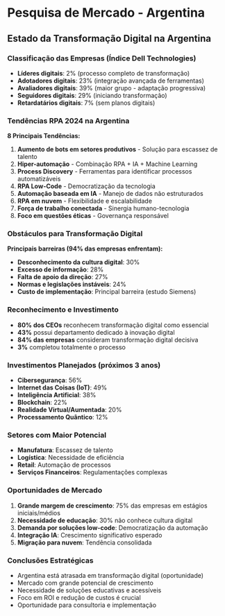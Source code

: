 # Pesquisa de Mercado - Argentina

## Estado da Transformação Digital na Argentina

### Classificação das Empresas (Índice Dell Technologies)
- **Líderes digitais**: 2% (processo completo de transformação)
- **Adotadores digitais**: 23% (integração avançada de ferramentas)
- **Avaliadores digitais**: 39% (maior grupo - adaptação progressiva)
- **Seguidores digitais**: 29% (iniciando transformação)
- **Retardatários digitais**: 7% (sem planos digitais)

### Tendências RPA 2024 na Argentina

**8 Principais Tendências:**
1. **Aumento de bots em setores produtivos** - Solução para escassez de talento
2. **Hiper-automação** - Combinação RPA + IA + Machine Learning
3. **Process Discovery** - Ferramentas para identificar processos automatizáveis
4. **RPA Low-Code** - Democratização da tecnologia
5. **Automação baseada em IA** - Manejo de dados não estruturados
6. **RPA em nuvem** - Flexibilidade e escalabilidade
7. **Força de trabalho conectada** - Sinergia humano-tecnologia
8. **Foco em questões éticas** - Governança responsável

### Obstáculos para Transformação Digital

**Principais barreiras (94% das empresas enfrentam):**
- **Desconhecimento da cultura digital**: 30%
- **Excesso de informação**: 28%
- **Falta de apoio da direção**: 27%
- **Normas e legislações instáveis**: 24%
- **Custo de implementação**: Principal barreira (estudo Siemens)

### Reconhecimento e Investimento
- **80% dos CEOs** reconhecem transformação digital como essencial
- **43%** possui departamento dedicado à inovação digital
- **84% das empresas** consideram transformação digital decisiva
- **3%** completou totalmente o processo

### Investimentos Planejados (próximos 3 anos)
- **Cibersegurança**: 56%
- **Internet das Coisas (IoT)**: 49%
- **Inteligência Artificial**: 38%
- **Blockchain**: 22%
- **Realidade Virtual/Aumentada**: 20%
- **Processamento Quântico**: 12%

### Setores com Maior Potencial
- **Manufatura**: Escassez de talento
- **Logística**: Necessidade de eficiência
- **Retail**: Automação de processos
- **Serviços Financeiros**: Regulamentações complexas

### Oportunidades de Mercado
1. **Grande margem de crescimento**: 75% das empresas em estágios iniciais/médios
2. **Necessidade de educação**: 30% não conhece cultura digital
3. **Demanda por soluções low-code**: Democratização da automação
4. **Integração IA**: Crescimento significativo esperado
5. **Migração para nuvem**: Tendência consolidada

### Conclusões Estratégicas
- Argentina está atrasada em transformação digital (oportunidade)
- Mercado com grande potencial de crescimento
- Necessidade de soluções educativas e acessíveis
- Foco em ROI e redução de custos é crucial
- Oportunidade para consultoria e implementação

